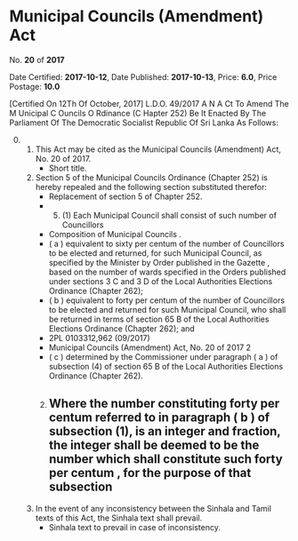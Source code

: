 # Municipal  Councils  (Amendment) Act

No. **20** of **2017**

Date Certified: **2017-10-12**, Date Published: **2017-10-13**, Price: **6.0**, Price Postage: **10.0**

[Certified On 12Th Of October, 2017]
L.D.O. 49/2017
A N  A Ct   To   Amend   The  M Unicipal  C Ouncils  O Rdinance  (C Hapter  252)
Be It Enacted By The Parliament Of The Democratic Socialist Republic Of Sri Lanka As Follows:

0. 
    1. This Act may be cited as the  Municipal Councils (Amendment) Act, No. 20 of 2017.
        - Short title.
    2. Section 5 of the  Municipal Councils Ordinance (Chapter 252)   is hereby repealed and the following section substituted therefor:
        - Replacement of section 5 of Chapter 252.
        - 5. (1) Each  Municipal Council  shall consist of such number of Councillors
        - Composition of  Municipal Councils .
        - ( a ) equivalent to sixty  per centum  of the number of Councillors to be elected and returned, for such Municipal Council, as specified by the Minister by Order published in the  Gazette , based on the number of wards specified in the Orders published under sections 3 C  and 3 D  of the Local Authorities Elections Ordinance (Chapter 262);
        - ( b ) equivalent to forty  per centum  of the number of Councillors to be elected and returned for such Municipal Council, who shall be returned in terms of section 65 B  of the Local Authorities Elections Ordinance (Chapter 262); and
        - 2PL 0103312,962 (09/2017)
        - Municipal Councils (Amendment) Act, No. 20 of 2017 2
        - ( c ) determined by the Commissioner under paragraph ( a ) of subsection (4) of section 65 B  of the Local Authorities Elections Ordinance (Chapter 262).
        2. Where the number constituting forty  per centum  referred to in paragraph ( b ) of subsection (1), is an integer and fraction, the integer shall be deemed to be the number which shall constitute such forty  per centum , for the  purpose of that subsection
            - 
    3. In the event of any inconsistency between the Sinhala and Tamil texts of this Act, the Sinhala text shall prevail.
        - Sinhala text to prevail in case of inconsistency.